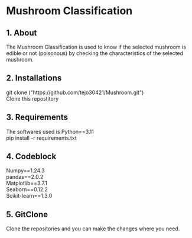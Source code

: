 <h1> Mushroom Classification </h1>
<h2><strong> 1. About </strong></h2>
The Mushroom Classification is used to know if the selected mushroom is edible or not (poisonous) by checking the characteristics of the selected mushroom.
<h2><strong> 2. Installations </strong></h2>
git clone ("https://github.com/tejo30421/Mushroom.git") <br />
Clone this repostitory
<h2><strong> 3. Requirements </strong></h2>
The softwares used is Python==3.11 <br />
pip install -r requirements.txt
<h2><strong> 4. Codeblock </strong></h2>
Numpy==1.24.3  <br />
pandas==2.0.2 <br />
Matplotlib==3.7.1 <br />
Seaborn==0.12.2 <br />
Scikit-learn==1.3.0 <br />
<h2><strong> 5. GitClone </strong></h2>
Clone the repositories and you can make the changes where you need.

